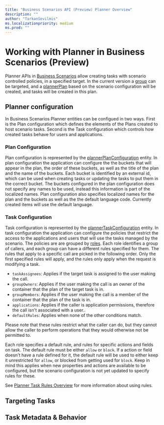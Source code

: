 ```yaml
---
title: "Business Scenarios API (Preview) Planner Overview"
description: ""
author: "TarkanSevilmis"
ms.localizationpriority: medium
ms.prod: ""
---
```


# Working with Planner in Business Scenarios (Preview)

Planner APIs in [Business Scenarios](businessscenario-overview.md) allow creating tasks with scenario controlled policies, in a specified target. In the current version a [group](group.md) can be targeted, and a [plannerPlan](plannerplan.md) based on the scenario configuration will be created, and tasks will be created in this plan.

## Planner configuration

In Business Scenarios Planner entities can be configued in two ways. First is the Plan configuration which defines the elements of the Plans created to host scenario tasks. Second is the Task configuration which controls how created tasks behave for users and applications.

### Plan Configuration

Plan configuration is represented by the [plannerPlanConfiguration](plannerplanconfiguration.md) entity. In plan configuration the application can configure the the buckets that will appear in the plan, the order of these buckets, as well as the title of the plan and the name of the buckets. Each bucket is identified by an external id, which can be used when creating tasks or updating the tasks to put them in the correct bucket. The buckets configured in the plan configuration does not specify any names to be used, instead this information is part of the localized names. Plan configuration also specifies localized names for the plan and the buckets as well as the the default language code. Currently created items will use the default language.

### Task Configuration

Task configuration is represented by the [plannerTaskConfiguration](plannertaskconfiguration.md) entity. In task configuration the application can configure the policies that restrict the access to the applications and users that will use the tasks managed by the scenario. The policies are are grouped by [roles](plannerrelationshipbasedusertype.md). Each role identifies a group of callers, and each group can have a different rules specified for them. The rules that apply to a specific call are picked in the following order. Only the first specified rules will apply, and the rules only apply when the request is modifying a task.

* `taskAssignees`: Applies if the target task is assigned to the user making the call.
* `groupOwners`: Applies if the user making the call is an owner of the container that the plan of the target task is in.
* `groupMembers`: Applies if the user making the call is a member of the container that the plan of the task is in.
* `applications`: Applies if the caller is application permissions, therefore the call isn't associated with a user..
* `defaultRules`: Applies when none of the other conditions match.

Please note that these rules restrict what the caller can do, but they cannot allow the caller to perform operations that they would otherwise not be permitted to.

Each role specifies a default rule, and rules for specific actions and fields on task. The default rule must be either `allow` or `block`. If a action or field doesn't have a rule defined for it, the default rule will be used to either keep it unrestricted for `allow`, or blocked from getting used for `block`. Keep in mind this applies when new properties and actions are available to be configured, but the scenario configuration is not yet updated to specify rules for these.

See [Planner Task Rules Overview](planner-task-rules-overview.md) for more information about using rules.

## Targeting Tasks

## Task Metadata & Behavior
